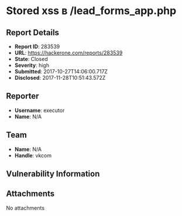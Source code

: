 # Stored xss в /lead_forms_app.php

## Report Details
- **Report ID**: 283539
- **URL**: https://hackerone.com/reports/283539
- **State**: Closed
- **Severity**: high
- **Submitted**: 2017-10-27T14:06:00.717Z
- **Disclosed**: 2017-11-28T10:51:43.572Z

## Reporter
- **Username**: executor
- **Name**: N/A

## Team
- **Name**: N/A
- **Handle**: vkcom

## Vulnerability Information


## Attachments
No attachments
